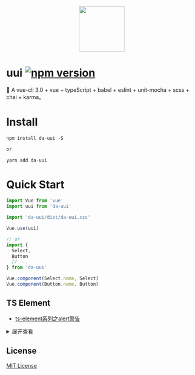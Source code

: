 <p align="center">
  <img width="120" src="https://user-images.githubusercontent.com/59645426/180124002-9ae887a0-124e-419d-bb8c-c796baf02d52.png">
</p>

# uui [![npm version](https://badge.fury.io/js/da-uui.svg)](https://badge.fury.io/js/da-uui)

🖖 A vue-cli 3.0 + vue + typeScript + babel + eslint + unit-mocha + scss + chai + karma。

# Install

```js
npm install da-uui -S

or

yarn add da-uui
```

# Quick Start

```js
import Vue from 'vue'
import uui from 'da-uui'

import 'da-uui/dist/da-uui.css'

Vue.use(uui)

// or
import {
  Select,
  Button
  // ...
} from 'da-uui'

Vue.component(Select.name, Select)
Vue.component(Button.name, Button)
```

## TS Element

- [ts-element系列之alert警告](https://github.com/webVueBlog/uui/issues/1)

<details>
<summary>展开查看</summary>

```js
// 导入ElementUIComponent组件类型
import { ElementUIComponent } from './component'

// 警告类型
// 主题type
export type AlertType = 'success' | 'warning' | 'info' | 'error'
// effect选择提供的主题
export type AlertEffect = 'dark' | 'light'

/** 警告组件 */
export declare class ElAlert extends ElementUIComponent {
  /** 标题 */
  title: string

  /** 组件主题 */
  type: AlertType

  /** 描述性文本，也可以通过默认槽 */
  description: string

  /** 是否可关闭 */
  closable: boolean

  /** 是否将文本居中 */
  center: boolean

  /** 自定义关闭按钮文本 */
  closeText: string

  /** 显示类型图标 */
  showIcon: boolean

  /** 选择提供的主题 */
  effect: AlertEffect
}
```

</details>

## License

[MIT License](https://github.com/webVueBlog/uui/blob/master/LICENSE)
